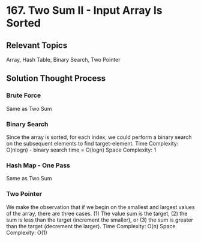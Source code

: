 # 167. Two Sum II - Input Array Is Sorted
## Relevant Topics
Array, Hash Table, Binary Search, Two Pointer

## Solution Thought Process
### Brute Force
Same as Two Sum

### Binary Search
Since the array is sorted, for each index, we could perform a binary search on the subsequent elements to find target-element.
Time Complexity: O(nlogn) - binary search time = O(logn)
Space Complexity: 1

### Hash Map - One Pass
Same as Two Sum

### Two Pointer
We make the observation that if we begin on the smallest and largest values of the array, there are three cases. (1) The value sum is the target, (2) the sum is less than the target (increment the smaller), or (3) the sum is greater than the target (decrement the larger).
Time Complexity: O(n)
Space Complexity: O(1)
